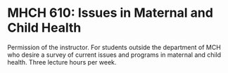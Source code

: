 # MHCH 610: Issues in Maternal and Child Health

Permission of the instructor. For students outside the department of MCH who desire a survey of current issues and programs in maternal and child health. Three lecture hours per week.
